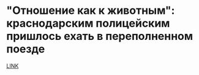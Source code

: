 # "Отношение как к животным": краснодарским полицейским пришлось ехать в переполненном поезде



[LINK](https://varlamov.ru/3013620.html)
